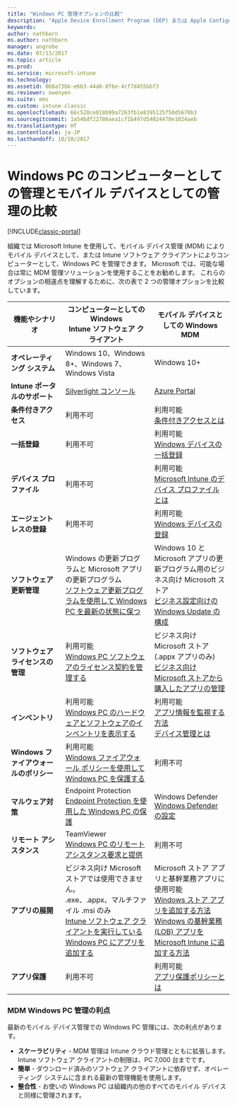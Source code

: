 ```yaml
---
title: "Windows PC 管理オプションの比較"
description: "Apple Device Enrollment Program (DEP) または Apple Configurator を使用した会社所有の iOS デバイスの登録"
keywords: 
author: nathbarn
ms.author: nathbarn
manager: angrobe
ms.date: 07/13/2017
ms.topic: article
ms.prod: 
ms.service: microsoft-intune
ms.technology: 
ms.assetid: 068a73bb-e6b3-44a6-8f6e-4cf7d455bbf3
ms.reviewer: owenyen
ms.suite: ems
ms.custom: intune-classic
ms.openlocfilehash: 66c528ce018b99a7263fb1e8395125f50d5670b3
ms.sourcegitcommit: 1a54bdf22786aea1cf1b497d54024470e1024aeb
ms.translationtype: HT
ms.contentlocale: ja-JP
ms.lasthandoff: 10/10/2017
---
```

# <a name="compare-managing-windows-pcs-as-computers-or-mobile-devices"></a>Windows PC のコンピューターとしての管理とモバイル デバイスとしての管理の比較

[!INCLUDE[classic-portal](../includes/classic-portal.md)]

組織では Microsoft Intune を使用して、モバイル デバイス管理 (MDM) によりモバイル デバイスとして、または Intune ソフトウェア クライアントによりコンピューターとして、Windows PC を管理できます。  Microsoft では、可能な場合は常に MDM 管理ソリューションを使用することをお勧めします。 これらのオプションの相違点を理解するために、次の表で 2 つの管理オプションを比較しています。

|**機能やシナリオ** |**コンピューターとしての Windows**<br>Intune ソフトウェア クライアント | **モバイル デバイスとしての Windows**<br>MDM |
|--------------|-------------------------------|-------------------------------|
|**オペレーティング システム** |Windows 10、Windows 8+、Windows 7、Windows Vista | Windows 10+ |
|**Intune ポータルのサポート** |[Silverlight コンソール](https://manage.microsoft.com)|[Azure Portal](https://portal.azure.com) |
|**条件付きアクセス**|利用不可|利用可能 <br>[条件付きアクセスとは](https://docs.microsoft.com/intune-azure/conditional-access/what-is-conditional-access)|
|**一括登録**|利用不可|利用可能 <br>[Windows デバイスの一括登録](https://docs.microsoft.com/intune-azure/enroll-devices/bulk-enroll-windows)|
|**デバイス プロファイル**|利用不可|利用可能 <br>[Microsoft Intune のデバイス プロファイルとは](https://docs.microsoft.com/intune-azure/configure-devices/what-are-device-profiles)|
|**エージェントレスの登録**|利用不可 |利用可能<br>[Windows デバイスの登録](https://docs.microsoft.com/intune-azure/enroll-devices/enroll-windows-devices)|
|**ソフトウェア更新管理**| Windows の更新プログラムと Microsoft アプリの更新プログラム<br>[ソフトウェア更新プログラムを使用して Windows PC を最新の状態に保つ](https://docs.microsoft.com/intune/deploy-use/keep-windows-pcs-up-to-date-with-software-updates-in-microsoft-intune)|Windows 10 と Microsoft アプリの更新プログラム用のビジネス向け Microsoft ストア<br> [ビジネス設定向けの Windows Update の構成](https://docs.microsoft.com/intune-azure/configure-devices/how-to-configure-windows-update-for-business) |
|**ソフトウェア ライセンスの管理**|利用可能 <br>[Windows PC ソフトウェアのライセンス契約を管理する](https://docs.microsoft.com/intune/deploy-use/manage-license-agreements-for-windows-pc-software-in-microsoft-intune)|ビジネス向け Microsoft ストア (.appx アプリのみ)<br>[ビジネス向け Microsoft ストアから購入したアプリの管理](https://docs.microsoft.com/intune-azure/manage-apps/wsfb-apps)|
|**インベントリ**|利用可能 <br>[Windows PC のハードウェアとソフトウェアのインベントリを表示する](https://docs.microsoft.com/intune/deploy-use/view-hardware-and-software-inventory-for-windows-pcs-in-microsoft-intune)|利用可能 <br>[アプリ情報を監視する方法](https://docs.microsoft.com/intune/apps-monitor)<br>[デバイス管理とは](https://docs.microsoft.com/intune/device-management)|
|**Windows ファイアウォールのポリシー**|利用可能 <br>[Windows ファイアウォール ポリシーを使用して Windows PC を保護する](https://docs.microsoft.com/intune/deploy-use/help-protect-windows-pcs-using-windows-firewall-policies-in-microsoft-intune) |利用不可|
|**マルウェア対策**|Endpoint Protection<br>[Endpoint Protection を使用した Windows PC の保護](https://docs.microsoft.com/intune/deploy-use/help-secure-windows-pcs-with-endpoint-protection-for-microsoft-intune)|Windows Defender<br>[Windows Defender の設定](https://docs.microsoft.com/intune-azure/configure-devices/custom-for-windows-10#windows-defender-settings)|
|**リモート アシスタンス** |TeamViewer<br>[Windows PC のリモート アシスタンス要求と提供](https://docs.microsoft.com/intune/deploy-use/request-and-provide-remote-assistance-for-windows-pcs-in-microsoft-intune)|利用不可 |
|**アプリの展開** | ビジネス向け Microsoft ストアでは使用できません。<br>.exe、.appx、マルチファイル .msi のみ<br>[Intune ソフトウェア クライアントを実行している Windows PC にアプリを追加する](https://docs.microsoft.com/intune/deploy-use/add-apps-for-windows-pcs-in-microsoft-intune)|Microsoft ストア アプリと基幹業務アプリに使用可能<br>[Windows ストア アプリを追加する方法](https://docs.microsoft.com/intune/store-apps-windows)<br>[Windows の基幹業務 (LOB) アプリを Microsoft Intune に追加する方法](https://docs.microsoft.com/intune/lob-apps-windows)|
|**アプリ保護**|利用不可|利用可能 <br>[アプリ保護ポリシーとは](https://docs.microsoft.com/intune-azure/manage-apps/what-is-app-protection-policy)|


### <a name="advantages-of-mdm-windows-pc-management"></a>MDM Windows PC 管理の利点
最新のモバイル デバイス管理での Windows PC 管理には、次の利点があります。
- **スケーラビリティ** - MDM 管理は Intune クラウド管理とともに拡張します。 Intune ソフトウェア クライアントの制限は、PC 7,000 台までです。
- **簡単** - ダウンロード済みのソフトウェア クライアントに依存せず、オペレーティング システムに含まれる最新の管理機能を使用します。
- **整合性** - お使いの Windows PC は組織内の他のすべてのモバイル デバイスと同様に管理されます。
<!-- - **Cloud optimization** - -->
